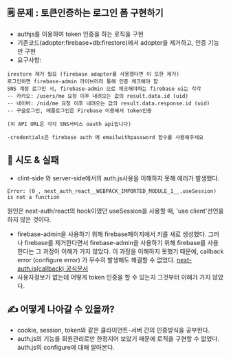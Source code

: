 ## 🗒️ 문제 : 토큰인증하는 로그인 폼 구현하기

- authjs를 이용하여 token 인증을 하는 로직을 구현
- 기존코드(adopter:firebase+db:firestore)에서 adopter을 제거하고, 인증 기능만 구현
- 요구사항:

```
irestore 제거 필요 (firebase adapter를 사용했다면 이 또한 제거)
로그인하면 firebase-admin 라이브러리 통해 인증 체크해야 함
SNS 계정 로그인 시, firebase-admin 으로 체크해야하는 firebase ui는 각각
-- 카카오: /users/me 요청 이후 내려오는 값의 result.data.id (uid)
-- 네이버: /nid/me 요청 이후 내려오는 값의 result.data.response.id (uid)
-- 구글로그인, 애플로그인은 Firebase 이용해서 token인증

(위 API URL은 각각 SNS서비스 oauth api입니다)

-credentials은 firebase auth 에 emailwithpassword 함수를 사용해주세요
```

## 📢 시도 & 실패

- clint-side 와 server-side에서의 auth.js사용을 이해하지 못해 에러가 발생했다.

`Error: (0 , next_auth_react__WEBPACK_IMPORTED_MODULE_1__.useSession) is not a function `

원인은 next-auth/react의 hook이였던 useSession을 사용할 때, 'use client'선언을 하지 않은 것이다.

- firebase-admin을 사용하기 위해 firebase페이지에서 키를 새로 생성했다. 그러나 firebase를 제거한다면서 firebase-admin을 사용하기 위해 firebase를 사용한다는 그 과정이 이해가 가지 않았다. 이 과정을 이해하지 못했기 때문에, callback error (configure error) 가 무수히 발생해도 해결할 수 없었다. [next-auth.js(callback) 공식문서](https://next-auth.js.org/v3/configuration/callbacks)
- 사용자정보가 없는데 어떻게 token 인증을 할 수 있는지 그것부터 이해가 가지 않았다.

## ✍️ 어떻게 나아갈 수 있을까?

- cookie, session, token와 같은 클라이언트-서버 간의 인증방식을 공부한다.
- auth.js의 기능을 회원관리로만 한정지어 보았기 때문에 로직을 구현할 수 없었다. auth.js의 configure에 대해 알아본다.

